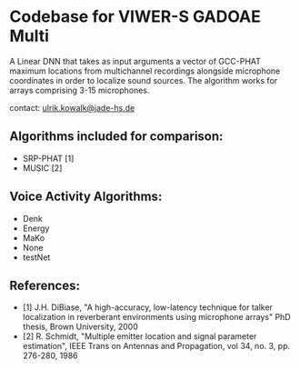 # Codebase for VIWER-S GADOAE Multi
A Linear DNN that takes as input arguments a vector of GCC-PHAT maximum locations from multichannel recordings alongside microphone 
coordinates in order to localize sound sources. The algorithm works for arrays comprising 3-15 microphones.

contact: ulrik.kowalk@jade-hs.de

## Algorithms included for comparison:
* SRP-PHAT [1]
* MUSIC [2]

## Voice Activity Algorithms:
* Denk
* Energy
* MaKo
* None
* testNet


## References:
- [1] J.H. DiBiase, "A high-accuracy, low-latency technique for talker localization in reverberant environments using microphone arrays" PhD thesis, Brown University, 2000
- [2] R. Schmidt, "Multiple emitter location and signal parameter estimation", IEEE Trans on Antennas and Propagation, vol 34, no. 3, pp. 276-280, 1986